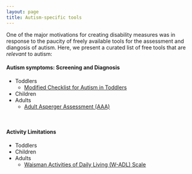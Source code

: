 ```yaml
---
layout: page
title: Autism-specific tools
---
```


One of the major motivations for creating disability measures was in response to the paucity of freely available tools for the assessment and diangosis of autism.  Here, we present a curated list of free tools that are *relevant* to autism:

#### Autism symptoms: Screening and Diagnosis
* Toddlers
  * [Modified Checklist for Autism in Toddlers](http://disabilitymeasures.org/m-chat)
* Children
* Adults
  * [Adult Asperger Assessment (AAA)](http://disabilitymeasures.org/aaa)

<br>

#### Activity Limitations
* Toddlers
* Children
* Adults
  * [Waisman Activities of Daily Living (W-ADL) Scale](http://disabilitymeasures.org/w-adl)

